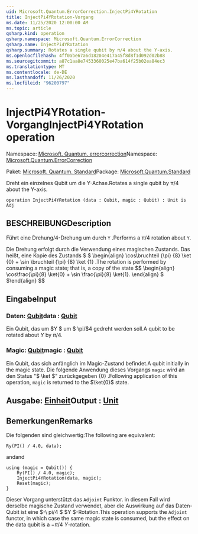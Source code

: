 ```yaml
---
uid: Microsoft.Quantum.ErrorCorrection.InjectPi4YRotation
title: InjectPi4YRotation-Vorgang
ms.date: 11/25/2020 12:00:00 AM
ms.topic: article
qsharp.kind: operation
qsharp.namespace: Microsoft.Quantum.ErrorCorrection
qsharp.name: InjectPi4YRotation
qsharp.summary: Rotates a single qubit by π/4 about the Y-axis.
ms.openlocfilehash: 4ff0abe67a6d18204e417a45f8d8f1d092d02b88
ms.sourcegitcommit: a87c1aa8e7453360025e47ba614f25b02ea84ec3
ms.translationtype: MT
ms.contentlocale: de-DE
ms.lasthandoff: 11/26/2020
ms.locfileid: "96200797"
---
```

# <a name="injectpi4yrotation-operation"></a><span data-ttu-id="1a675-102">InjectPi4YRotation-Vorgang</span><span class="sxs-lookup"><span data-stu-id="1a675-102">InjectPi4YRotation operation</span></span>

<span data-ttu-id="1a675-103">Namespace: [Microsoft. Quantum. errorcorrection](xref:Microsoft.Quantum.ErrorCorrection)</span><span class="sxs-lookup"><span data-stu-id="1a675-103">Namespace: [Microsoft.Quantum.ErrorCorrection](xref:Microsoft.Quantum.ErrorCorrection)</span></span>

<span data-ttu-id="1a675-104">Paket: [Microsoft. Quantum. Standard](https://nuget.org/packages/Microsoft.Quantum.Standard)</span><span class="sxs-lookup"><span data-stu-id="1a675-104">Package: [Microsoft.Quantum.Standard](https://nuget.org/packages/Microsoft.Quantum.Standard)</span></span>


<span data-ttu-id="1a675-105">Dreht ein einzelnes Qubit um die Y-Achse.</span><span class="sxs-lookup"><span data-stu-id="1a675-105">Rotates a single qubit by π/4 about the Y-axis.</span></span>

```qsharp
operation InjectPi4YRotation (data : Qubit, magic : Qubit) : Unit is Adj
```


## <a name="description"></a><span data-ttu-id="1a675-106">BESCHREIBUNG</span><span class="sxs-lookup"><span data-stu-id="1a675-106">Description</span></span>

<span data-ttu-id="1a675-107">Führt eine Drehung/4-Drehung um durch `Y` .</span><span class="sxs-lookup"><span data-stu-id="1a675-107">Performs a π/4 rotation about `Y`.</span></span>

<span data-ttu-id="1a675-108">Die Drehung erfolgt durch die Verwendung eines magischen Zustands. Das heißt, eine Kopie des Zustands $ $ \begin{align} \cos\bruchteil {\pi} {8} \ket {0} + \sin \bruchteil {\pi} {8} \ket {1} .</span><span class="sxs-lookup"><span data-stu-id="1a675-108">The rotation is performed by consuming a magic state; that is, a copy of the state $$ \begin{align} \cos\frac{\pi}{8} \ket{0} + \sin \frac{\pi}{8} \ket{1}.</span></span>
<span data-ttu-id="1a675-109">\end{align} $ $</span><span class="sxs-lookup"><span data-stu-id="1a675-109">\end{align} $$</span></span>

## <a name="input"></a><span data-ttu-id="1a675-110">Eingabe</span><span class="sxs-lookup"><span data-stu-id="1a675-110">Input</span></span>

### <a name="data--qubit"></a><span data-ttu-id="1a675-111">Daten: [Qubit](xref:microsoft.quantum.lang-ref.qubit)</span><span class="sxs-lookup"><span data-stu-id="1a675-111">data : [Qubit](xref:microsoft.quantum.lang-ref.qubit)</span></span>

<span data-ttu-id="1a675-112">Ein Qubit, das um $Y $ um $ \pi/$4 gedreht werden soll.</span><span class="sxs-lookup"><span data-stu-id="1a675-112">A qubit to be rotated about $Y$ by $\pi / 4$.</span></span>


### <a name="magic--qubit"></a><span data-ttu-id="1a675-113">Magic: [Qubit](xref:microsoft.quantum.lang-ref.qubit)</span><span class="sxs-lookup"><span data-stu-id="1a675-113">magic : [Qubit](xref:microsoft.quantum.lang-ref.qubit)</span></span>

<span data-ttu-id="1a675-114">Ein Qubit, das sich anfänglich im Magic-Zustand befindet.</span><span class="sxs-lookup"><span data-stu-id="1a675-114">A qubit initially in the magic state.</span></span> <span data-ttu-id="1a675-115">Die folgende Anwendung dieses Vorgangs `magic` wird an den Status "$ \ket $" zurückgegeben {0} .</span><span class="sxs-lookup"><span data-stu-id="1a675-115">Following application of this operation, `magic` is returned to the $\ket{0}$ state.</span></span>



## <a name="output--unit"></a><span data-ttu-id="1a675-116">Ausgabe: [Einheit](xref:microsoft.quantum.lang-ref.unit)</span><span class="sxs-lookup"><span data-stu-id="1a675-116">Output : [Unit](xref:microsoft.quantum.lang-ref.unit)</span></span>



## <a name="remarks"></a><span data-ttu-id="1a675-117">Bemerkungen</span><span class="sxs-lookup"><span data-stu-id="1a675-117">Remarks</span></span>

<span data-ttu-id="1a675-118">Die folgenden sind gleichwertig:</span><span class="sxs-lookup"><span data-stu-id="1a675-118">The following are equivalent:</span></span>

```qsharp
Ry(PI() / 4.0, data);
```

<span data-ttu-id="1a675-119">and</span><span class="sxs-lookup"><span data-stu-id="1a675-119">and</span></span>

```qsharp
using (magic = Qubit()) {
    Ry(PI() / 4.0, magic);
    InjectPi4YRotation(data, magic);
    Reset(magic);
}
```

<span data-ttu-id="1a675-120">Dieser Vorgang unterstützt das `Adjoint` Funktor. in diesem Fall wird derselbe magische Zustand verwendet, aber die Auswirkung auf das Daten-Qubit ist eine $-\ pi/4 $ $Y $-Rotation.</span><span class="sxs-lookup"><span data-stu-id="1a675-120">This operation supports the `Adjoint` functor, in which case the same magic state is consumed, but the effect on the data qubit is a $-\pi/4$ $Y$-rotation.</span></span>